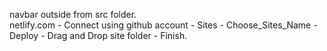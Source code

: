 navbar outside from src folder. <br>
netlify.com - Connect using github account - Sites - Choose_Sites_Name - Deploy - Drag and Drop site folder - Finish.